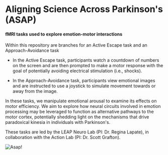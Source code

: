 # Aligning Science Across Parkinson's (ASAP)

#### fMRI tasks used to explore emotion-motor interactions

Within this repository are branches for an Active Escape task and an Approach-Avoidance task


  - In the Active Escape task, participants watch a countdown of numbers on the screen and are then prompted to make a motor response with the goal of potentially avoiding electrical stimulation (i.e., shocks).

   - In the Approach-Avoidance task, participants view emotional images and are instructed to use a joystick to simulate movement towards or away from the image. 

In these tasks, we manipulate emotional arousal to examine its effects on motor efficiency. We aim to explore how neural circuits involved in emotion processing may be leveraged to function as alternative pathways to the motor cortex, potentially shedding light on the mechanisms that drive paradoxical kinesia in individuals with Parkinson's.   

These tasks are led by the LEAP Neuro Lab (PI: Dr. Regina Lapate), in collaboration with the Action Lab (PI: Dr. Scott Grafton).


![Asap!](https://github.com/LEAPNeuroLab/ASAP/blob/main/Active%20Escape/TaskDesign/asapImg.png "Asap logo")
